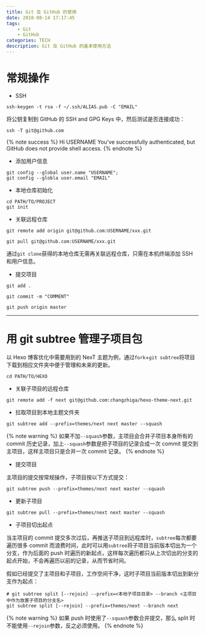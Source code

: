 ```yaml
---
title: Git 及 GitHub 的使用
date: 2018-08-14 17:17:45
tags:
    - Git
    - GitHub
categories: TECH
description: Git 及 GitHub 的基本使用方法
---
```


# 常规操作

- SSH

```
ssh-keygen -t rsa -f ~/.ssh/ALIAS.pub -C "EMAIL"
```

将公钥复制到 GitHub 的 SSH and GPG Keys 中，然后测试是否连接成功：

```
ssh -T git@github.com
```

{% note success %}
Hi USERNAME You've successfully authenticated, but GitHub does not provide shell access.
{% endnote %}

- 添加用户信息

```
git config --global user.name "USERNAME";
git config --globla user.email "EMAIL"
```

- 本地仓库初始化

```
cd PATH/TO/PROJECT
git init
```

- 关联远程仓库

```
git remote add origin git@github.com:USERNAME/xxx.git
```

```
git pull git@github.com:USERNAME/xxx.git
```

通过`git clone`获得的本地仓库无需再关联远程仓库，只需在本机终端添加 SSH 和用户信息。

- 提交项目

```
git add .
```

```
git commit -m "COMMENT"
```

```
git push origin master
```

------

# 用 git subtree 管理子项目包

以 Hexo 博客优化中需要用到的 NexT 主题为例，通过`fork`+`git subtree`将项目下载到相应文件夹中便于管理和未来的更新。

```
cd PATH/TO/HEXO
```

- 关联子项目的远程仓库

```
git remote add -f next git@github.com:changzhiga/hexo-theme-next.git
```

- 拉取项目到本地主题文件夹

```
git subtree add --prefix=themes/next next master --squash
```

{% note warning %}
如果不加`--squash`参数，主项目会合并子项目本身所有的 commit 历史记录，加上`--squash`参数是把子项目的记录合成一次 commit 提交到主项目，这样主项目只是合并一次 commit 记录。
{% endnote %}

- 提交项目

主项目的提交按常规操作，子项目按以下方式提交：

```
git subtree push --prefix=themes/next next master --squash
```

- 更新子项目

```
git subtree pull --prefix=themes/next next master --squash
```

- 子项目切出起点

当主项目的 commit 提交多次过后，再推送子项目到远程库时，`subtree`每次都要遍历很多 commit 而浪费时间，此时可以用`subtree`将子项目当前版本切出为一个分支，作为后面的 push 时遍历的新起点，这样每次遍历都只从上次切出的分支的起点开始，不会再遍历以前的记录，从而节省时间。

假如已经提交了主项目和子项目，工作空间干净，这时子项目当前版本切出到新分支作为起点：

```
# git subtree split [--rejoin] --prefix=<本地子项目目录> --branch <主项目中作为放置子项目的分支名>
git subtree split [--rejoin] --prefix=themes/next --branch next
```

{% note warning %}
如果 push 时使用了`--squash`参数合并提交，那么 split 时不能使用`--rejoin`参数，反之必须使用。
{% endnote %}






